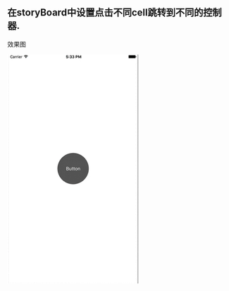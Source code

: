 ## 在storyBoard中设置点击不同cell跳转到不同的控制器.


效果图

![](https://github.com/jiexishede/ImageCache/blob/master/cellPushLoginStoryBoard.gif)